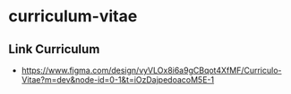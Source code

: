 # curriculum-vitae




## Link Curriculum

- https://www.figma.com/design/vyVLOx8i6a9gCBqot4XfMF/Curriculo-Vitae?m=dev&node-id=0-1&t=iOzDajpedoacoM5E-1
